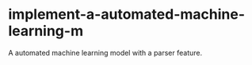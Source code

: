 # implement-a-automated-machine-learning-m
A automated machine learning model with a parser feature.
